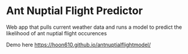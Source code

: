 # Ant Nuptial Flight Predictor
Web app that pulls current weather data and runs a model to predict the likelihood of ant nuptial flight occurences

Demo here https://hoon610.github.io/antnuptialflightmodel/
